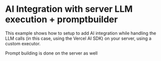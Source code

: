 # AI Integration with server LLM execution + promptbuilder

This example shows how to setup to add AI integration while handling the LLM calls (in this case, using the Vercel AI SDK) on your server, using a custom executor.

Prompt building is done on the server as well
